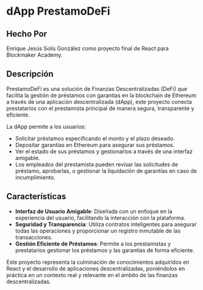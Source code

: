 
# dApp PrestamoDeFi

## Hecho Por
Enrique Jesús Solís González como proyecto final de React para Blockmaker Academy.

## Descripción
PrestamoDeFi es una solución de Finanzas Descentralizadas (DeFi) que facilita la gestión de préstamos con garantías en la blockchain de Ethereum a través de una aplicación descentralizada (dApp), este proyecto conecta prestatarios con el prestamista principal de manera segura, transparente y eficiente.

La dApp permite a los usuarios:
- Solicitar préstamos especificando el monto y el plazo deseado.
- Depositar garantías en Ethereum para asegurar sus préstamos.
- Ver el estado de sus préstamos y gestionarlos a través de una interfaz amigable.
- Los empleados del prestamista pueden revisar las solicitudes de préstamo, aprobarlas, o gestionar la liquidación de garantías en caso de incumplimiento.

## Características
- **Interfaz de Usuario Amigable**: Diseñada con un enfoque en la experiencia del usuario, facilitando la interacción con la plataforma.
- **Seguridad y Transparencia**: Utiliza contratos inteligentes para asegurar todas las operaciones y proporcionar un registro inmutable de las transacciones.
- **Gestión Eficiente de Préstamos**: Permite a los prestamistas y prestatarios gestionar los préstamos y las garantías de forma eficiente.

Este proyecto representa la culminación de conocimientos adquiridos en React y el desarrollo de aplicaciones descentralizadas, poniéndolos en práctica en un contexto real y relevante en el ámbito de las finanzas descentralizadas.
